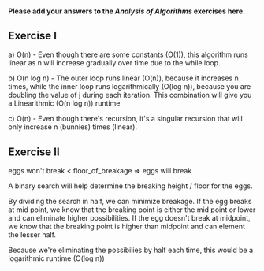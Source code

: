 #### Please add your answers to the ***Analysis of  Algorithms*** exercises here.

## Exercise I

a) O(n) - Even though there are some constants (O(1)), this algorithm runs linear as n will increase gradually over time due to the while loop.


b) O(n log n) - The outer loop runs linear (O(n)), because it increases n times, while the inner loop runs logarithmically (O(log n)), because you are doubling the value of j during each iteration. This combination will give you a Linearithmic (O(n log n)) runtime. 


c) O(n) - Even though there's recursion, it's a singular recursion that will only increase n (bunnies) times (linear).

## Exercise II

eggs won't break < floor_of_breakage => eggs will break

A binary search will help determine the breaking height / floor for the eggs.

By dividing the search in half, we can minimize breakage. If the egg breaks at mid point, we know that the breaking point is either the mid point or lower and can eliminate higher possibilities. If the egg doesn't break at midpoint, we know that the breaking point is higher than midpoint and can element the lesser half.

Because we're eliminating the possibilies by half each time, this would be a logarithmic runtime (O(log n))
